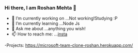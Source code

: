 ### Hi there, I am Roshan Mehta 👋



- 🔭 I’m currently working on ...Not working!Studying :P
- 🌱 I’m currently learning ...Node Js
- 💬 Ask me about ...anything you wish!
- 📫 How to reach me: ...[insta](https://www.instagram.com/roshan._.mehta/)

-Projects:
https://microsoft-team-clone-roshan.herokuapp.com/

